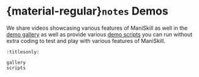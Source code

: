 # {material-regular}`notes` Demos

We share videos showcasing various features of ManiSkill as well in the [demo gallery](gallery.md) as well as provide various [demo scripts](scripts.md) you can run without extra coding to test and play with various features of ManiSkill.

```{toctree}
:titlesonly:

gallery
scripts
```